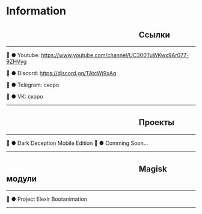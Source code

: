 # Information

## ㅤㅤㅤㅤㅤㅤㅤㅤㅤㅤㅤㅤㅤㅤㅤㅤㅤㅤ Ссылки 
---

📘 ● Youtube: https://www.youtube.com/channel/UC300TuWKwx9Ar077-9ZHVyg

📗 ● Discord: https://discord.gg/TAtcWj9xAq

📒 ● Telegram: скоро

📕 ● VK: скоро

---


## ㅤㅤㅤㅤㅤㅤㅤㅤㅤㅤㅤㅤㅤㅤㅤㅤㅤㅤ Проекты 
---

🔎 ● Dark Deception Mobile Edition
🔎 ● Comming Soon...

---

## ㅤㅤㅤㅤㅤㅤㅤㅤㅤㅤㅤㅤㅤㅤㅤㅤㅤㅤ Magisk модули 
---

🔎 ● Project Elexir Bootanimation

---
